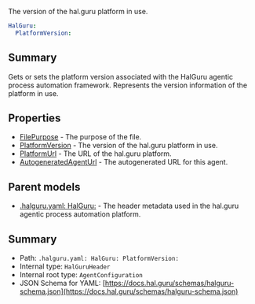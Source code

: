 <!--
title: PlatformVersion
description: The version of the hal.guru platform in use.
version: 1.0.0+985fa281609b0afa8cea033581aabacb4efd2baa
generated: true
date: 2025-04-05T19:13:16Z
node: This file is generated by the command-line program: `halguru manual --generate-docs`
-->


The version of the hal.guru platform in use.

```yaml
HalGuru:
  PlatformVersion:
```

## Summary

Gets or sets the platform version associated with the HalGuru agentic process automation framework.
Represents the version information of the platform in use.

## Properties

* [FilePurpose]((halguru)-halguru-filepurpose.md) - The purpose of the file.
* [PlatformVersion]((halguru)-halguru-platformversion.md) - The version of the hal.guru platform in use.
* [PlatformUrl]((halguru)-halguru-platformurl.md) - The URL of the hal.guru platform.
* [AutogeneratedAgentUrl]((halguru)-halguru-autogeneratedagenturl.md) - The autogenerated URL for this agent.

## Parent models

* [.halguru.yaml: HalGuru:]((halguru)-halguru.md) - The header metadata used in the hal.guru agentic process automation platform.

## Summary

* Path: `.halguru.yaml: HalGuru: PlatformVersion:`
* Internal type: `HalGuruHeader`
* Internal root type: `AgentConfiguration`
* JSON Schema for YAML: [https://docs.hal.guru/schemas/halguru-schema.json](https://docs.hal.guru/schemas/halguru-schema.json)
